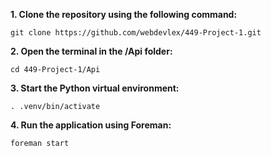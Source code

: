 
**1. Clone the repository using the following command:**
   ```
   git clone https://github.com/webdevlex/449-Project-1.git
   ```

**2. Open the terminal in the /Api folder:**
   ```
   cd 449-Project-1/Api
   ```

**3. Start the Python virtual environment:**
   ```
   . .venv/bin/activate
   ```

**4. Run the application using Foreman:**
   ```
   foreman start
   ```